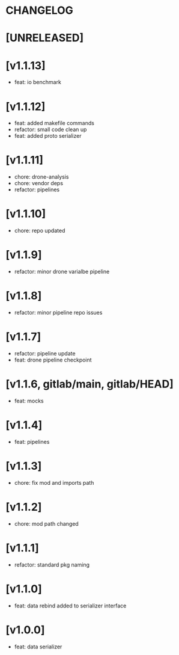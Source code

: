 # CHANGELOG

# [UNRELEASED]
 
# [v1.1.13]
 - feat: io benchmark
 
# [v1.1.12]
 - feat: added makefile commands
 - refactor: small code clean up
 - feat: added proto serializer
 
# [v1.1.11]
 - chore: drone-analysis
 - chore: vendor deps
 - refactor: pipelines
 
# [v1.1.10]
 - chore: repo updated
 
# [v1.1.9]
 - refactor: minor drone varialbe pipeline
 
# [v1.1.8]
 - refactor: minor pipeline repo issues
 
# [v1.1.7]
 - refactor: pipeline update
 - feat: drone pipeline checkpoint
 
# [v1.1.6, gitlab/main, gitlab/HEAD]
 - feat: mocks
 
# [v1.1.4]
 - feat: pipelines
 
# [v1.1.3]
 - chore: fix mod and imports path
 
# [v1.1.2]
 - chore: mod path changed
 
# [v1.1.1]
 - refactor: standard pkg naming
 
# [v1.1.0]
 - feat: data rebind added to serializer interface
 
# [v1.0.0]
 - feat: data serializer
